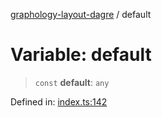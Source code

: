 [graphology-layout-dagre](../wiki/globals) / default

# Variable: default

> `const` **default**: `any`

Defined in: [index.ts:142](https://github.com/jmalena/graphology-layout-dagre/blob/58f0578fb540fe3f625b1a6fac5dae4d6d734fe3/src/index.ts#L142)
